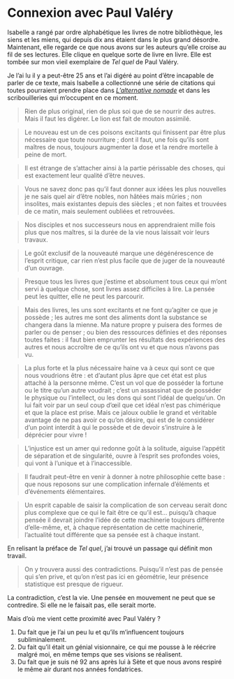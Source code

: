 # Connexion avec Paul Valéry

Isabelle a rangé par ordre alphabétique les livres de notre bibliothèque, les siens et les miens, qui depuis dix ans étaient dans le plus grand désordre. Maintenant, elle regarde ce que nous avons sur les auteurs qu’elle croise au fil de ses lectures. Elle clique en quelque sorte de livre en livre. Elle est tombée sur mon vieil exemplaire de *Tel quel* de Paul Valéry.<span id="more-18098"></span>

Je l’ai lu il y a peut-être 25 ans et l’ai digéré au point d’être incapable de parler de ce texte, mais Isabelle a collectionné une série de citations qui toutes pourraient prendre place dans [*L’alternative nomade*](https://tcrouzet.com/alternative-nomade/) et dans les scribouilleries qui m’occupent en ce moment.

> Rien de plus original, rien de plus soi que de se nourrir des autres. Mais il faut les digérer. Le lion est fait de mouton assimilé.

> Le nouveau est un de ces poisons excitants qui finissent par être plus nécessaire que toute nourriture ; dont il faut, une fois qu’ils sont maîtres de nous, toujours augmenter la dose et la rendre mortelle à peine de mort.

> Il est étrange de s’attacher ainsi à la partie périssable des choses, qui est exactement leur qualité d’être neuves.

> Vous ne savez donc pas qu’il faut donner aux idées les plus nouvelles je ne sais quel air d’être nobles, non hâtées mais mûries ; non insolites, mais existantes depuis des siècles ; et non faites et trouvées de ce matin, mais seulement oubliées et retrouvées.

> Nos disciples et nos successeurs nous en apprendraient mille fois plus que nos maîtres, si la durée de la vie nous laissait voir leurs travaux.

> Le goût exclusif de la nouveauté marque une dégénérescence de l’esprit critique, car rien n’est plus facile que de juger de la nouveauté d’un ouvrage.

> Presque tous les livres que j’estime et absolument tous ceux qui m’ont servi à quelque chose, sont livres assez difficiles à lire. La pensée peut les quitter, elle ne peut les parcourir.

> Mais des livres, les uns sont excitants et ne font qu’agiter ce que je possède ; les autres me sont des aliments dont la substance se changera dans la mienne. Ma nature propre y puisera des formes de parler ou de penser ; ou bien des ressources définies et des réponses toutes faites : il faut bien emprunter les résultats des expériences des autres et nous accroître de ce qu’ils ont vu et que nous n’avons pas vu.

> La plus forte et la plus nécessaire haine va à ceux qui sont ce que nous voudrions être : et d’autant plus âpre que cet état est plus attaché à la personne même. C’est un vol que de posséder la fortune ou le titre qu’un autre voudrait ; c’est un assassinat que de posséder le physique ou l’intellect, ou les dons qui sont l’idéal de quelqu’un. On lui fait voir par un seul coup d’œil que cet idéal n’est pas chimérique et que la place est prise. Mais ce jaloux oublie le grand et véritable avantage de ne pas avoir ce qu’on désire, qui est de le considérer d’un point interdit à qui le possède et de devoir s’instruire à le déprécier pour vivre !

> L’injustice est un amer qui redonne goût à la solitude, aiguise l’appétit de séparation et de singularité, ouvre à l’esprit ses profondes voies, qui vont à l’unique et à l’inaccessible.

> Il faudrait peut-être en venir à donner à notre philosophie cette base : que nous reposons sur une complication infernale d’éléments et d’événements élémentaires.

> Un esprit capable de saisir la complication de son cerveau serait donc plus complexe que ce qui le fait être ce qu’il est… puisqu’à chaque pensée il devrait joindre l’idée de cette machinerie toujours différente d’elle-même, et, à chaque représentation de cette machinerie, l’actualité tout différente que sa pensée est à chaque instant.

En relisant la préface de *Tel quel*, j’ai trouvé un passage qui définit mon travail.

> On y trouvera aussi des contradictions. Puisqu’il n’est pas de pensée qui s’en prive, et qu’on n’est pas ici en géométrie, leur présence statistique est presque de rigueur.

La contradiction, c’est la vie. Une pensée en mouvement ne peut que se contredire. Si elle ne le faisait pas, elle serait morte.

Mais d’où me vient cette proximité avec Paul Valéry ?

1. Du fait que je l’ai un peu lu et qu’ils m’influencent toujours subliminalement.
2. Du fait qu’il était un génial visionnaire, ce qui me pousse à le réécrire malgré moi, en même temps que ses visions se réalisent.
3. Du fait que je suis né 92 ans après lui à Sète et que nous avons respiré le même air durant nos années fondatrices.